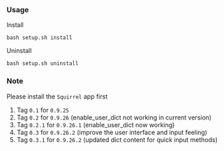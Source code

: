 ### Usage

Install

    bash setup.sh install

Uninstall

    bash setup.sh uninstall

### Note

Please install the `Squirrel` app first

1. Tag `0.1` for `0.9.25`
2. Tag `0.2` for `0.9.26` (enable_user_dict not working in current version)
3. Tag `0.2.1` for `0.9.26.1` (enable_user_dict now working)
4. Tag `0.3` for `0.9.26.2` (improve the user interface and input feeling)
5. Tag `0.3.1` for `0.9.26.2` (updated dict content for quick input methods)
